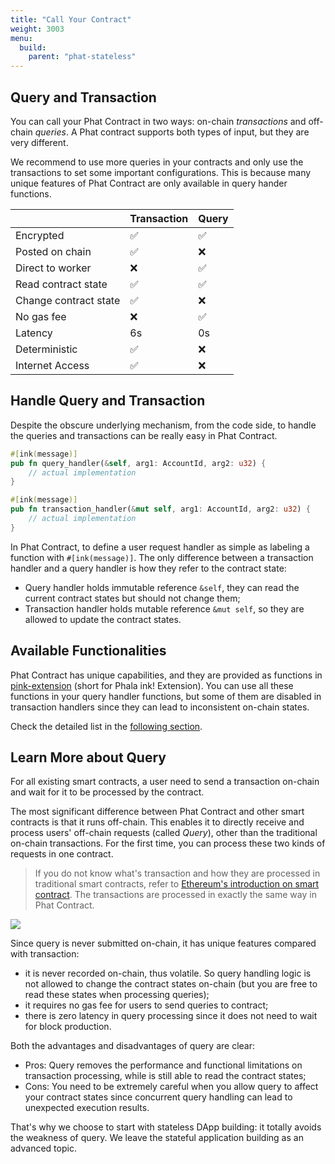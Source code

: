```yaml
---
title: "Call Your Contract"
weight: 3003
menu:
  build:
    parent: "phat-stateless"
---
```


## Query and Transaction

You can call your Phat Contract in two ways: on-chain *transactions* and off-chain *queries*. A Phat contract supports both types of input, but they are very different.

We recommend to use more queries in your contracts and only use the transactions to set some important configurations. This is because many unique features of Phat Contract are only available in query hander functions.

|                       | Transaction | Query |
| --------------------- | ----------- | ----- |
| Encrypted             | ✅           | ✅     |
| Posted on chain       | ✅           | ❌     |
| Direct to worker      | ❌           | ✅     |
| Read contract state   | ✅           | ✅     |
| Change contract state | ✅           | ❌     |
| No gas fee            | ❌           | ✅     |
| Latency               | 6s          | 0s    |
| Deterministic         | ✅           | ❌     |
| Internet Access       | ✅           | ❌     |

## Handle Query and Transaction

Despite the obscure underlying mechanism, from the code side, to handle the queries and transactions can be really easy in Phat Contract.

```rust
#[ink(message)]
pub fn query_handler(&self, arg1: AccountId, arg2: u32) {
    // actual implementation
}

#[ink(message)]
pub fn transaction_handler(&mut self, arg1: AccountId, arg2: u32) {
    // actual implementation
}
```

In Phat Contract, to define a user request handler as simple as labeling a function with `#[ink(message)]`. The only difference between a transaction handler and a query handler is how they refer to the contract state:
- Query handler holds immutable reference `&self`, they can read the current contract states but should not change them;
- Transaction handler holds mutable reference `&mut self`, so they are allowed to update the contract states.


## Available Functionalities

Phat Contract has unique capabilities, and they are provided as functions in [pink-extension](https://github.com/Phala-Network/phala-blockchain/tree/master/crates/pink) (short for Phala ink! Extension). You can use all these functions in your query handler functions, but some of them are disabled in transaction handlers since they can lead to inconsistent on-chain states.

Check the detailed list in the [following section](/en-us/build/stateless/pink-extension/#pink-extension-functions).

## Learn More about Query

For all existing smart contracts, a user need to send a transaction on-chain and wait for it to be processed by the contract.

The most significant difference between Phat Contract and other smart contracts is that it runs off-chain. This enables it to directly receive and process users' off-chain requests (called *Query*), other than the traditional on-chain transactions. For the first time, you can process these two kinds of requests in one contract.

> If you do not know what's transaction and how they are processed in traditional smart contracts, refer to [Ethereum's introduction on smart contract](https://ethereum.org/en/developers/docs/smart-contracts/). The transactions are processed in exactly the same way in Phat Contract.

![](/images/build/general-node-design.png)

Since query is never submitted on-chain, it has unique features compared with transaction:
- it is never recorded on-chain, thus volatile. So query handling logic is not allowed to change the contract states on-chain (but you are free to read these states when processing queries);
- it requires no gas fee for users to send queries to contract;
- there is zero latency in query processing since it does not need to wait for block production.

Both the advantages and disadvantages of query are clear:
- Pros: Query removes the performance and functional limitations on transaction processing, while is still able to read the contract states;
- Cons: You need to be extremely careful when you allow query to affect your contract states since concurrent query handling can lead to unexpected execution results.

That's why we choose to start with stateless DApp building: it totally avoids the weakness of query. We leave the stateful application building as an advanced topic.
